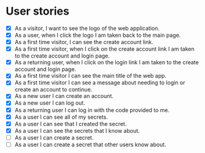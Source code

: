 # User stories

* [x] As a visitor, I want to see the logo of the web application.
* [x] As a user, when I click the logo I am taken back to the main page.
* [x] As a first time visitor, I can see the create account link.
* [x] As a first time visitor, when I click on the create account link I am  taken to the create account and login page.
* [x] As a returning user, when I click on the login link I am taken to the create account and login page.
* [x] As a first time visitor I can see the main title of the web app.
* [x] As a first time visitor I can see a message about needing to login or create an account to continue.
* [x] As a new user I can create an account.
* [x] As a new user I can log out.
* [x] As a returning user I can log in with the code provided to me.
* [x] As a user I can see all of my secrets.
* [x] As a user I can see that I created the secret.
* [x] As a user I can see the secrets that I know about.
* [ ] As a user I can create a secret.
* [ ] As a user I can create a secret that other users know about.
